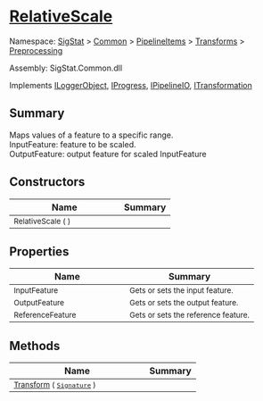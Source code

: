 # [RelativeScale](./RelativeScale.md)

Namespace: [SigStat]() > [Common](./../../../README.md) > [PipelineItems]() > [Transforms]() > [Preprocessing](./README.md)

Assembly: SigStat.Common.dll

Implements [ILoggerObject](./../../../ILoggerObject.md), [IProgress](./../../../Helpers/IProgress.md), [IPipelineIO](./../../../Pipeline/IPipelineIO.md), [ITransformation](./../../../ITransformation.md)

## Summary
Maps values of a feature to a specific range.  <br>InputFeature: feature to be scaled.<br>OutputFeature: output feature for scaled InputFeature

## Constructors

| Name | Summary | 
| --- | --- | 
| <sub>RelativeScale (  )</sub><img width=80>| <sub></sub>| <br>


## Properties

| Name | Summary | 
| --- | --- | 
| <sub>InputFeature</sub><img width=80>| <sub>Gets or sets the input feature.</sub>| <br>
| <sub>OutputFeature</sub><img width=80>| <sub>Gets or sets the output feature.</sub>| <br>
| <sub>ReferenceFeature</sub><img width=80>| <sub>Gets or sets the reference feature.</sub>| <br>


## Methods

| Name | Summary | 
| --- | --- | 
| <sub>[Transform](./Methods/RelativeScale-100663815.md) ( [`Signature`](./../../../Signature.md) )</sub><img width=80>| <sub></sub>| <br>


